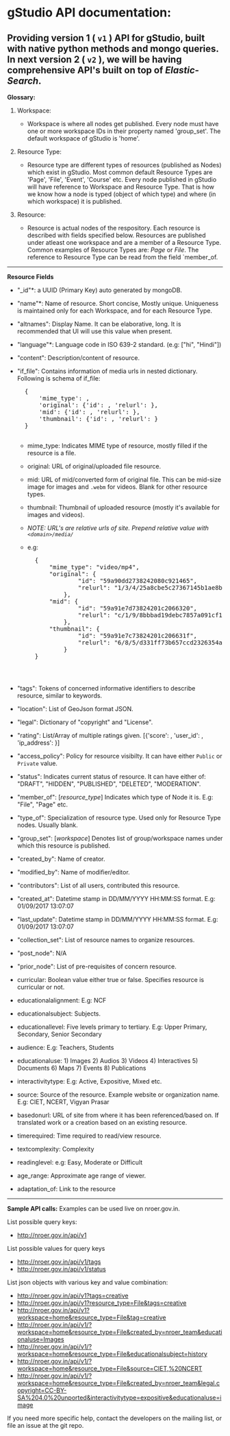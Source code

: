 # gStudio API documentation:

## Providing version 1 ( `v1` ) API for gStudio, built with native python methods and mongo queries. In next version 2 ( `v2` ), we will be having comprehensive API's built on top of *Elastic-Search*.

**Glossary:**
1. Workspace:
	- Workspace is where all nodes get published. Every node must have one or more workspace IDs in their property named 'group_set'. The default workspace of gStudio is 'home'. 

2. Resource Type:
	- Resource type are different types of resources (published as Nodes) which exist in gStudio. Most common default Resource Types are 'Page', 'File', 'Event', 'Course' etc.  Every node published in gStudio will have reference to Workspace and Resource Type. That is how we know how a node is typed (object of which type) and where (in which workspace) it is published.

3. Resource:
	- Resource is actual nodes of the respository. Each resource is described with fields specified below. Resources are published under atleast one workspace and are a member of a Resource Type. Common examples of Resource Types are: *Page* or *File*. The reference to Resource Type can be read from the field `member_of. 

---

**Resource Fields**
- "_id"*: a UUID (Primary Key) auto generated by mongoDB.
- "name"*: Name of resource. Short concise, Mostly unique. Uniqueness is maintained only for each Workspace, and for each Resource Type.
- "altnames": Display Name. It can be elaborative, long.  It is recommended that UI will use this value when present.
- "language"*: Language code in ISO 639-2 standard. (e.g: ["hi", "Hindi"])
- "content": Description/content of resource.
- "if_file": Contains information of media urls in nested dictionary. Following is schema of if_file:
    <PRE>
    {
        'mime_type': <MIME type of resource>,
        'original': {'id': <Id>, 'relurl': <relative url of media file>},
        'mid': {'id': <Id>, 'relurl': <relative url of media file>},
        'thumbnail': {'id': <Id>, 'relurl': <relative url of media file>}
    }
    </PRE>
    - mime_type: Indicates MIME type of resource, mostly filled if the resource is a file.
    - original: URL of original/uploaded file resource.
    - mid: URL of mid/converted form of original file. This can be mid-size image for images and `.webm` for videos. Blank for other resource types. 
    - thumbnail: Thumbnail of uploaded resource (mostly it's available for images and videos).
    - *NOTE: URL's are relative urls of site. Prepend relative value with `<domain>/media/`*

    - e.g:
        <PRE>
        {
            "mime_type": "video/mp4",
            "original": {
                    "id": "59a90dd2738242080c921465",
                    "relurl": "1/3/4/25a8cbe5c27367145b1ae8bf5bebb7979679d9d3e5609e6ed48170def44c6.mp4"
                },
            "mid": {
                    "id": "59a91e7d73824201c2066320",
                    "relurl": "c/1/9/8bbbad19debc7857a091cf1164c60726e8713e12d1199352d721dc4d91805.webm"
                },
            "thumbnail": {
                    "id": "59a91e7c73824201c206631f",
                    "relurl": "6/8/5/d331ff73b657ccd2326354aff03be08d692b0a26ba92ef22295144a49abdc.png"
                }
        }
        <PRE>
- "tags": Tokens of concerned informative identifiers to describe resource, similar to keywords.
- "location": List of GeoJson format JSON.
- "legal": Dictionary of "copyright" and "License".
- "rating": List/Array of multiple ratings given. [{'score': <integer>, 'user_id': <integer>, 'ip_address': <string>}]
- "access_policy": Policy for resource visibilty. It can have either `Public` or `Private` value.
- "status": Indicates current status of resource. It can have either of: "DRAFT", "HIDDEN", "PUBLISHED", "DELETED", "MODERATION".
- "member_of": [*resource_type*] Indicates which type of Node it is. E.g: "File", "Page" etc. 
- "type_of": Specialization of resource type. Used only for Resource Type nodes. Usually blank.
- "group_set": [*workspace*] Denotes list of group/workspace names under which this resource is published.

- "created_by": Name of creator.
- "modified_by": Name of modifier/editor.
- "contributors": List of all users, contributed this resource.

- "created_at": Datetime stamp in DD/MM/YYYY HH:MM:SS format. E.g: 01/09/2017 13:07:07
- "last_update": Datetime stamp in DD/MM/YYYY HH:MM:SS format. E.g: 01/09/2017 13:07:07
	
- "collection_set": List of resource names to organize resources.
- "post_node": N/A
- "prior_node": List of pre-requisites of concern resource.

- curricular: Boolean value either true or false. Specifies resource is curricular or not.
- educationalalignment: E.g: NCF
- educationalsubject: Subjects. 
- educationallevel: Five levels primary to tertiary. E.g: Upper Primary, Secondary, Senior Secondary
- audience: E.g: Teachers, Students
- educationaluse: 1) Images 2) Audios 3) Videos 4) Interactives 5) Documents 6) Maps 7) Events 8) Publications 
- interactivitytype: E.g: Active, Expositive, Mixed etc.
- source: Source of the resource. Example website or organization name. E.g: CIET, NCERT, Vigyan Prasar
- basedonurl: URL of site from where it has been referenced/based on. If translated work or a creation based on an existing resource.
- timerequired: Time required to read/view resource.
- textcomplexity: Complexity
- readinglevel: e.g: Easy, Moderate or Difficult
- age_range: Approximate age range of viewer.
- adaptation_of: Link to the resource

---

**Sample API calls:**
Examples can be used live on nroer.gov.in. 

List possible query keys:
- http://nroer.gov.in/api/v1

List possible values for query keys
- http://nroer.gov.in/api/v1/tags
- http://nroer.gov.in/api/v1/status

List json objects with various key and value combination:
- http://nroer.gov.in/api/v1?tags=creative
- http://nroer.gov.in/api/v1?resource_type=File&tags=creative
- http://nroer.gov.in/api/v1?workspace=home&resource_type=File&tag=creative
- http://nroer.gov.in/api/v1/?workspace=home&resource_type=File&created_by=nroer_team&educationaluse=Images
- http://nroer.gov.in/api/v1/?workspace=home&resource_type=File&educationalsubject=history
- http://nroer.gov.in/api/v1/?workspace=home&resource_type=File&source=CIET,%20NCERT
- http://nroer.gov.in/api/v1/?workspace=home&resource_type=File&created_by=nroer_team&legal.copyright=CC-BY-SA%204.0%20unported&interactivitytype=expositive&educationaluse=image

If you need more specific help, contact the developers on the mailing list, or file an issue at the git repo. 
